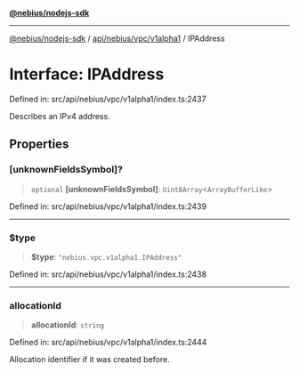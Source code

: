 [**@nebius/nodejs-sdk**](../../../../../README.md)

***

[@nebius/nodejs-sdk](../../../../../README.md) / [api/nebius/vpc/v1alpha1](../README.md) / IPAddress

# Interface: IPAddress

Defined in: src/api/nebius/vpc/v1alpha1/index.ts:2437

Describes an IPv4 address.

## Properties

### \[unknownFieldsSymbol\]?

> `optional` **\[unknownFieldsSymbol\]**: `Uint8Array`\<`ArrayBufferLike`\>

Defined in: src/api/nebius/vpc/v1alpha1/index.ts:2439

***

### $type

> **$type**: `"nebius.vpc.v1alpha1.IPAddress"`

Defined in: src/api/nebius/vpc/v1alpha1/index.ts:2438

***

### allocationId

> **allocationId**: `string`

Defined in: src/api/nebius/vpc/v1alpha1/index.ts:2444

Allocation identifier if it was created before.
